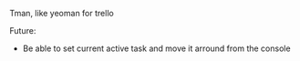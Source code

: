 Tman, like yeoman for trello

Future:
- Be able to set current active task and move it arround from the console
